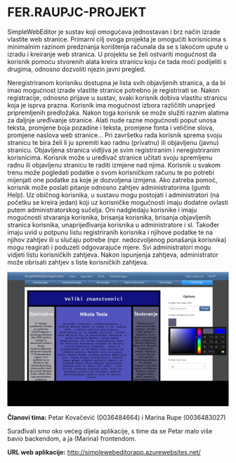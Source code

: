 # FER.RAUPJC-PROJEKT

SimpleWebEditor je sustav koji omogućava jednostavan i brz način izrade vlastite web stranice. Primarni cilj ovoga projekta je omogućiti korisnicima s minimalnim razinom predznanja korištenja računala da se s lakoćom upute u izradu i kreiranje web stranica. U projektu se želi ostvariti mogućnost da korisnik pomoću stvorenih alata kreira stranicu koju će tada moći podijeliti s drugima, odnosno dozvoliti njezin javni pregled.

Neregistriranom korisniku dostupna je lista svih objavljenih stranica, a da bi imao mogućnost izrade vlastite stranice potrebno je registrirati se.
Nakon registracije, odnosno prijave u sustav, svaki korisnik dobiva vlastitu stranicu koja je isprva prazna. Korisnik ima mogućnost izbora različitih unaprijed pripremljenih predložaka. Nakon toga korisnik se može služiti raznim alatima za daljnje uređivanje stranice. Alati nude razne mogućnosti poput unosa teksta, promjene boja pozadine i teksta, promjene fonta i veličine slova, promjene naslova web stranice... Pri završetku rada korisnik sprema svoju stranicu te bira želi li ju spremiti kao radnu (privatnu) ili objavljenu (javnu) stranicu. Objavljena stranica vidljiva je svim registriranim i neregistriranim korisnicima. Korisnik može u uređivač stranice učitati svoju spremljenu radnu ili objavljenu stranicu te raditi izmjene nad njima.
Korisnik u svakom trenu može pogledati podatke o svom korisničkom računu te po potrebi mijenjati one podatke za koje je dozvoljena izmjena. Ako zatreba pomoć, korisnik može poslati pitanje odnosno zahtjev administratorima (gumb Help).
Uz običnog korisnika, u sustavu mogu postojati i administratori (na početku se kreira jedan) koji uz korisničke mogućnosti imaju dodatne ovlasti putem administratorskog sučelja. Oni nadgledaju korisnike i imaju mogućnosti stvaranja korisnika, brisanja korisnika, brisanja objavljenih stranica korisnika, unaprijeđivanja korisnika u administratore i sl. Također imaju uvid u potpunu listu registriranih korisnika i njihove podatke te na njihov zahtjev ili u slučaju potrebe (npr. nedozvoljenog ponašanja korisnika) mogu reagirati i poduzeti odgovarajuće mjere.
Svi administratori mogu vidjeti listu korisničkih zahtjeva. Nakon ispunjenja zahtjeva, administrator može obrisati zahtjev s liste korisničkih zahtjeva.


![alt text](https://github.com/marinaRupe/FER.RAUPJC-PROJEKT/blob/master/SimpleWebEditor/src/SimpleWebEditorApplication/wwwroot/images/edit_page.png "PageEditor")


 __Članovi tima:__ Petar Kovačević (0036484664) i Marina Rupe (0036483027) 

Surađivali smo oko većeg dijela aplikacije, s time da se Petar malo više bavio backendom, a ja (Marina) frontendom.


 __URL web aplikacije:__ http://simplewebeditorapp.azurewebsites.net/
